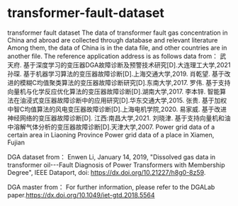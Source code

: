 # transformer-fault-dataset
transformer fault dataset
The data of transformer fault gas concentration in China and abroad are collected through database and relevant literature
Among them, the data of China is in the data file, and other countries are in another file. The reference application address is as follows
data from：
武天府. 基于深度学习的变压器DGA故障诊断及预警技术研究[D].大连理工大学,2021
孙琛. 基于机器学习算法的变压器故障诊断[D].上海交通大学,2019.
 肖乾望. 基于改进的模糊C均值聚类算法的变压器故障诊断研究[D].东南大学,2017.
罗伟. 基于支持向量机与化学反应优化算法的变压器故障诊断[D].湖南大学,2017.
李本锌. 智能算法在油浸式变压器故障诊断中的应用研究[D].华东交通大学,2015.
张贵. 基于加权中智C均值算法的风电变压器故障诊断[D].上海电机学院,2020.
易家威. 基于改进神经网络的变压器故障诊断[D]. 江西:南昌大学,2021.
刘晓津. 基于支持向量机和油中溶解气体分析的变压器故障诊断[D].天津大学,2007.
Power grid data of a certain area in Liaoning Province
Power grid data of a place in Xiamen, Fujian

DGA dataset from：
Enwen Li, January 14, 2019, "Dissolved gas data in transformer oil---Fault Diagnosis of Power Transformers with Membership Degree", IEEE Dataport, doi: https://dx.doi.org/10.21227/h8g0-8z59.

DGA master from：
For further information, please refer to the DGALab paper.https://dx.doi.org/10.1049/iet-gtd.2018.5564
